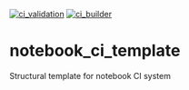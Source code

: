 [![ci_validation](https://github.com/TheRealZoidberg/demoTest/workflows/ci_validation/badge.svg)](https://github.com/TheRealZoidberg/demoTest/actions?query=workflow%3Aci_validation)
[![ci_builder](https://github.com/TheRealZoidberg/demoTest/workflows/pages-build-deployment/badge.svg)](https://github.com/TheRealZoidberg/demoTest/actions?query=workflow%3Apages-build-deployment)
# notebook_ci_template
Structural template for notebook CI system
